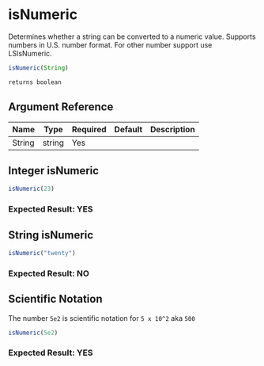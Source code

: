 # isNumeric

Determines whether a string can be converted to a numeric value. Supports numbers in U.S. number format. For other number support use LSIsNumeric.

```javascript
isNumeric(String)
```

```javascript
returns boolean
```

## Argument Reference

| Name | Type | Required | Default | Description |
| --- | --- | --- | --- | --- |
| String | string | Yes |  |  |

## Integer isNumeric

```javascript
isNumeric(23)
```

### Expected Result: YES

## String isNumeric

```javascript
isNumeric("twenty")
```

### Expected Result: NO

## Scientific Notation

The number `5e2` is scientific notation for `5 x 10^2` aka `500`

```javascript
isNumeric(5e2)
```

### Expected Result: YES
